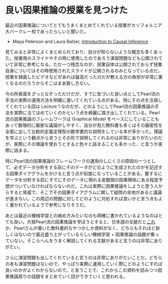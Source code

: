 # 良い因果推論の授業を見つけた

最近の因果推論についてとてもうまくまとめてくれている授業がカリフォルニア大バークレー校であったらしいと聞いた。
- Maya Peterson and Laura Balzer, [Introduction to Causal Inference](http://www.ucbbiostat.com/)


見てみると非常によくまとめられており、自分が知らないような概念も多くあった。授業用のスライドやその時に使用したのであろう演習問題なども公開されていて非常に参考になる。ただ一つ残念なのが、授業自体は公開されておらず授業自身についてはその時使用されたスライドが公開されるのみとなっている点だ。授業を録画したビデオなどがあれば最高だったのだが教える方の負担が非常に重くなるのだろうからそこはまあ致し方ない。

今の所表面をざっとなぞっただけだが、すでに気づいた良い点としてPearl流の手法の実際の運用方法を明確に書いてくれている点がある。特にその点を注視してくれている回は Lecture 1 なのだが、どのようにしてPearl流の因果推論の手法を実際に当てはめていくのかという点を綺麗に描き出してくれている。Pearl流の因果推論のフレームワークは Graphical Model をベースにしていることもあって数理的に厳密な議論がしやすく、自分が見た教科書も多くはその厳密性を全面に出して比較的定義定理型の数学書的な説明をしている本が多かった。理論を学ぶという観点から言うとその形で説明してくれるのは非常にありがたいのだが、実際にその理論を使おうとすると色々と詰まることも多かった、と言うか実際に詰まる。

特にPearl流の因果推論のフレームワークの運用のしにくさの原因の一つとして、必ずデータ分析をする前にそのデータがどのように生成されたのかを記述する因果ダイアグラムをかけると言う点が前提になっていることがある。要するにデータを分析する前にすでにそのデータに現れる変数間の因果関係にある程度予想がついていなければならないのだ。これは実際に因果推論をしようと思う人からすると脅威で、そこでその因果ダイアグラムに関して疑問の余地があると議論が進まない。この周辺の問題に対してどのように対処すれば良いかと言う点もよく書かれているようで参考になりそうだ。

あとは最近の機械学習との絡め方みたいなのも明確に書かれているようなのはとても良い。大抵Pearl流の因果推論を学ぼうとすると、日本語の文献だと[これ](http://www.asakura.co.jp/books/isbn/978-4-254-12781-2/)か、Pearlさんが書いた教科書的なやつかしか資料がなく、どちらもそれほど新しくはないので最近盛り上がっているらしい機械学習 + 因果推論の話題が乗っていない。そこらへんをうまく解説してくれる文献があると言うのは非常にありがたい。

さらに演習問題も出してくれていると言うのは非常にありがたいことだ。どちらの本も演習問題はないので、やっぱり実際に運用していく際にどのようにすれば良いのかがよくわからないので。と言うことで、これからこの資料を読みつつ因果推論周りの話題をまとめていく回ができていくと思われる。
